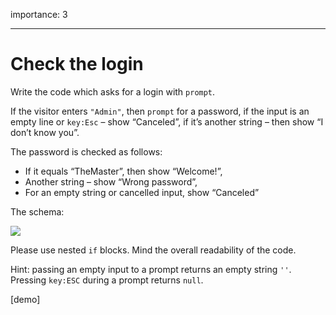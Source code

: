 importance: 3

------------------------------------------------------------------------

Check the login
===============

Write the code which asks for a login with `prompt`.

If the visitor enters `"Admin"`, then `prompt` for a password, if the input is an empty line or `key:Esc` – show “Canceled”, if it’s another string – then show “I don’t know you”.

The password is checked as follows:

-   If it equals “TheMaster”, then show “Welcome!”,
-   Another string – show “Wrong password”,
-   For an empty string or cancelled input, show “Canceled”

The schema:

![](ifelse_task.svg)

Please use nested `if` blocks. Mind the overall readability of the code.

Hint: passing an empty input to a prompt returns an empty string `''`. Pressing `key:ESC` during a prompt returns `null`.

\[demo\]
